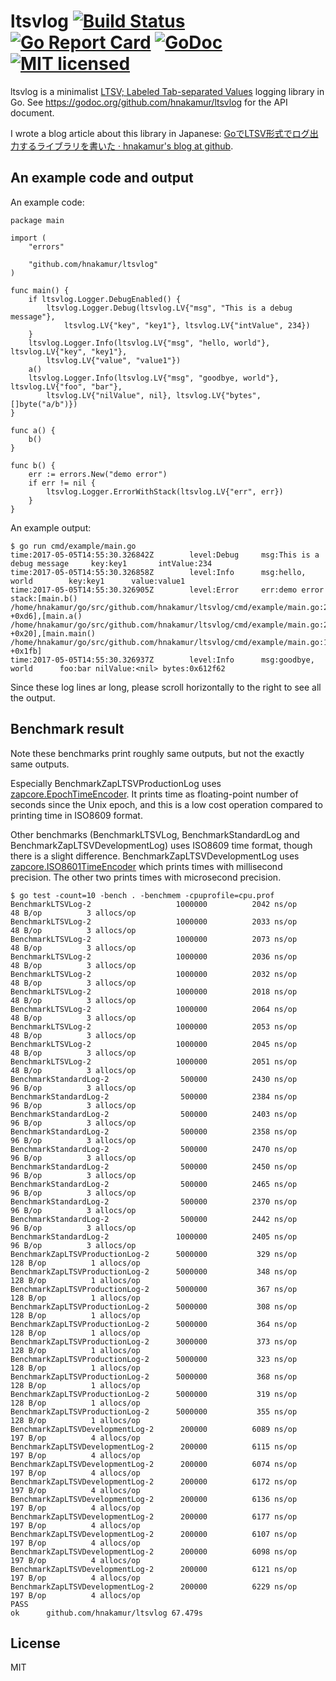 ltsvlog [![Build Status](https://travis-ci.org/hnakamur/ltsvlog.png)](https://travis-ci.org/hnakamur/ltsvlog) [![Go Report Card](https://goreportcard.com/badge/github.com/hnakamur/ltsvlog)](https://goreportcard.com/report/github.com/hnakamur/ltsvlog) [![GoDoc](https://godoc.org/github.com/hnakamur/ltsvlog?status.svg)](https://godoc.org/github.com/hnakamur/ltsvlog) [![MIT licensed](https://img.shields.io/badge/license-MIT-blue.svg)](https://raw.githubusercontent.com/hyperium/hyper/master/LICENSE)
=======

ltsvlog is a minimalist [LTSV; Labeled Tab-separated Values](http://ltsv.org/) logging library in Go.
See https://godoc.org/github.com/hnakamur/ltsvlog for the API document.

I wrote a blog article about this library in Japanese: [GoでLTSV形式でログ出力するライブラリを書いた · hnakamur's blog at github](http://hnakamur.github.io/blog/2016/06/13/wrote_go_ltsvlog_library/).

## An example code and output

An example code:

```
package main

import (
	"errors"

	"github.com/hnakamur/ltsvlog"
)

func main() {
	if ltsvlog.Logger.DebugEnabled() {
		ltsvlog.Logger.Debug(ltsvlog.LV{"msg", "This is a debug message"},
			ltsvlog.LV{"key", "key1"}, ltsvlog.LV{"intValue", 234})
	}
	ltsvlog.Logger.Info(ltsvlog.LV{"msg", "hello, world"}, ltsvlog.LV{"key", "key1"},
		ltsvlog.LV{"value", "value1"})
	a()
	ltsvlog.Logger.Info(ltsvlog.LV{"msg", "goodbye, world"}, ltsvlog.LV{"foo", "bar"},
		ltsvlog.LV{"nilValue", nil}, ltsvlog.LV{"bytes", []byte("a/b")})
}

func a() {
	b()
}

func b() {
	err := errors.New("demo error")
	if err != nil {
		ltsvlog.Logger.ErrorWithStack(ltsvlog.LV{"err", err})
	}
}
```

An example output:

```
$ go run cmd/example/main.go
time:2017-05-05T14:55:30.326842Z        level:Debug     msg:This is a debug message     key:key1       intValue:234
time:2017-05-05T14:55:30.326858Z        level:Info      msg:hello, world        key:key1      value:value1
time:2017-05-05T14:55:30.326905Z        level:Error     err:demo error  stack:[main.b() /home/hnakamur/go/src/github.com/hnakamur/ltsvlog/cmd/example/main.go:28 +0xd6],[main.a() /home/hnakamur/go/src/github.com/hnakamur/ltsvlog/cmd/example/main.go:22 +0x20],[main.main() /home/hnakamur/go/src/github.com/hnakamur/ltsvlog/cmd/example/main.go:16 +0x1fb]
time:2017-05-05T14:55:30.326937Z        level:Info      msg:goodbye, world      foo:bar nilValue:<nil> bytes:0x612f62
```

Since these log lines ar long, please scroll horizontally to the right to see all the output.

## Benchmark result

Note these benchmarks print roughly same outputs, but not the exactly same outputs.

Especially BenchmarkZapLTSVProductionLog uses
[zapcore.EpochTimeEncoder](https://godoc.org/go.uber.org/zap/zapcore#EpochTimeEncoder).
It prints time as floating-point number of seconds since the Unix epoch, and this is a
low cost operation compared to printing time in ISO8609 format.

Other benchmarks (BenchmarkLTSVLog, BenchmarkStandardLog and BenchmarkZapLTSVDevelopmentLog)
uses ISO8609 time format, though there is a slight difference.
BenchmarkZapLTSVDevelopmentLog uses [zapcore.ISO8601TimeEncoder](https://godoc.org/go.uber.org/zap/zapcore#ISO8601TimeEncoder) which prints times with millisecond precision.
The other two prints times with microsecond precision.

```
$ go test -count=10 -bench . -benchmem -cpuprofile=cpu.prof
BenchmarkLTSVLog-2                 	 1000000	      2042 ns/op	      48 B/op	       3 allocs/op
BenchmarkLTSVLog-2                 	 1000000	      2033 ns/op	      48 B/op	       3 allocs/op
BenchmarkLTSVLog-2                 	 1000000	      2073 ns/op	      48 B/op	       3 allocs/op
BenchmarkLTSVLog-2                 	 1000000	      2036 ns/op	      48 B/op	       3 allocs/op
BenchmarkLTSVLog-2                 	 1000000	      2032 ns/op	      48 B/op	       3 allocs/op
BenchmarkLTSVLog-2                 	 1000000	      2018 ns/op	      48 B/op	       3 allocs/op
BenchmarkLTSVLog-2                 	 1000000	      2064 ns/op	      48 B/op	       3 allocs/op
BenchmarkLTSVLog-2                 	 1000000	      2053 ns/op	      48 B/op	       3 allocs/op
BenchmarkLTSVLog-2                 	 1000000	      2045 ns/op	      48 B/op	       3 allocs/op
BenchmarkLTSVLog-2                 	 1000000	      2051 ns/op	      48 B/op	       3 allocs/op
BenchmarkStandardLog-2             	  500000	      2430 ns/op	      96 B/op	       3 allocs/op
BenchmarkStandardLog-2             	  500000	      2384 ns/op	      96 B/op	       3 allocs/op
BenchmarkStandardLog-2             	  500000	      2403 ns/op	      96 B/op	       3 allocs/op
BenchmarkStandardLog-2             	  500000	      2358 ns/op	      96 B/op	       3 allocs/op
BenchmarkStandardLog-2             	  500000	      2470 ns/op	      96 B/op	       3 allocs/op
BenchmarkStandardLog-2             	  500000	      2450 ns/op	      96 B/op	       3 allocs/op
BenchmarkStandardLog-2             	  500000	      2465 ns/op	      96 B/op	       3 allocs/op
BenchmarkStandardLog-2             	  500000	      2370 ns/op	      96 B/op	       3 allocs/op
BenchmarkStandardLog-2             	  500000	      2442 ns/op	      96 B/op	       3 allocs/op
BenchmarkStandardLog-2             	 1000000	      2405 ns/op	      96 B/op	       3 allocs/op
BenchmarkZapLTSVProductionLog-2    	 5000000	       329 ns/op	     128 B/op	       1 allocs/op
BenchmarkZapLTSVProductionLog-2    	 5000000	       348 ns/op	     128 B/op	       1 allocs/op
BenchmarkZapLTSVProductionLog-2    	 5000000	       367 ns/op	     128 B/op	       1 allocs/op
BenchmarkZapLTSVProductionLog-2    	 5000000	       308 ns/op	     128 B/op	       1 allocs/op
BenchmarkZapLTSVProductionLog-2    	 5000000	       364 ns/op	     128 B/op	       1 allocs/op
BenchmarkZapLTSVProductionLog-2    	 3000000	       373 ns/op	     128 B/op	       1 allocs/op
BenchmarkZapLTSVProductionLog-2    	 5000000	       323 ns/op	     128 B/op	       1 allocs/op
BenchmarkZapLTSVProductionLog-2    	 5000000	       368 ns/op	     128 B/op	       1 allocs/op
BenchmarkZapLTSVProductionLog-2    	 5000000	       319 ns/op	     128 B/op	       1 allocs/op
BenchmarkZapLTSVProductionLog-2    	 5000000	       355 ns/op	     128 B/op	       1 allocs/op
BenchmarkZapLTSVDevelopmentLog-2   	  200000	      6089 ns/op	     197 B/op	       4 allocs/op
BenchmarkZapLTSVDevelopmentLog-2   	  200000	      6115 ns/op	     197 B/op	       4 allocs/op
BenchmarkZapLTSVDevelopmentLog-2   	  200000	      6074 ns/op	     197 B/op	       4 allocs/op
BenchmarkZapLTSVDevelopmentLog-2   	  200000	      6172 ns/op	     197 B/op	       4 allocs/op
BenchmarkZapLTSVDevelopmentLog-2   	  200000	      6136 ns/op	     197 B/op	       4 allocs/op
BenchmarkZapLTSVDevelopmentLog-2   	  200000	      6177 ns/op	     197 B/op	       4 allocs/op
BenchmarkZapLTSVDevelopmentLog-2   	  200000	      6107 ns/op	     197 B/op	       4 allocs/op
BenchmarkZapLTSVDevelopmentLog-2   	  200000	      6098 ns/op	     197 B/op	       4 allocs/op
BenchmarkZapLTSVDevelopmentLog-2   	  200000	      6121 ns/op	     197 B/op	       4 allocs/op
BenchmarkZapLTSVDevelopmentLog-2   	  200000	      6229 ns/op	     197 B/op	       4 allocs/op
PASS
ok  	github.com/hnakamur/ltsvlog	67.479s
```

## License
MIT
